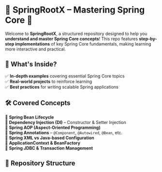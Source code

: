 # 🌱 SpringRootX – Mastering Spring Core 🚀  

Welcome to **SpringRootX**, a structured repository designed to help you **understand and master Spring Core concepts**! This repo features **step-by-step implementations** of key Spring Core fundamentals, making learning more interactive and practical.  

## 📌 What's Inside?  
✅ **In-depth examples** covering essential Spring Core topics  
✅ **Real-world projects** to reinforce learning  
✅ **Best practices** for writing scalable Spring applications  

## 🛠 Covered Concepts  
🔹 **Spring Bean Lifecycle**  
🔹 **Dependency Injection (DI)** – Constructor & Setter Injection  
🔹 **Spring AOP (Aspect-Oriented Programming)**  
🔹 **Spring Annotations** – `@Component`, `@Autowired`, `@Bean`, etc.  
🔹 **Spring XML vs Java-based Configuration**  
🔹 **ApplicationContext & BeanFactory**  
🔹 **Spring JDBC & Transaction Management**  

## 📂 Repository Structure  
